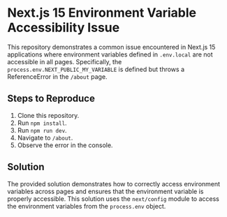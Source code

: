 # Next.js 15 Environment Variable Accessibility Issue

This repository demonstrates a common issue encountered in Next.js 15 applications where environment variables defined in `.env.local` are not accessible in all pages.  Specifically, the `process.env.NEXT_PUBLIC_MY_VARIABLE` is defined but throws a ReferenceError in the `/about` page.

## Steps to Reproduce

1. Clone this repository.
2. Run `npm install`.
3. Run `npm run dev`.
4. Navigate to `/about`.
5. Observe the error in the console.

## Solution

The provided solution demonstrates how to correctly access environment variables across pages and ensures that the environment variable is properly accessible.  This solution uses the `next/config` module to access the environment variables from the `process.env` object.